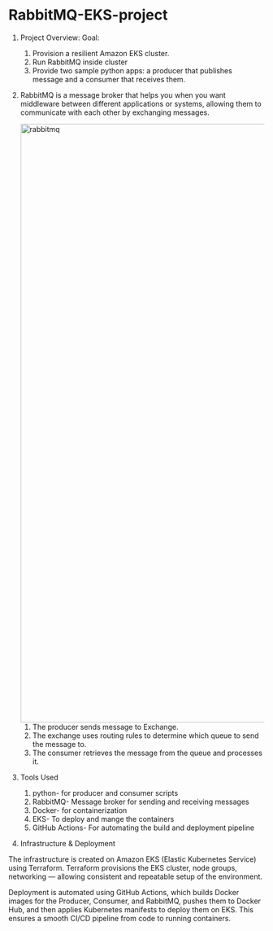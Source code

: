 # RabbitMQ-EKS-project
1. Project Overview:
   Goal:
   1. Provision a resilient Amazon EKS cluster.
   2. Run RabbitMQ inside cluster
   3. Provide two sample python apps: a producer that publishes message and a consumer that receives them.

2. RabbitMQ is a message broker that helps you when you want middleware between different applications or systems, allowing them to communicate with each other by exchanging messages.

   <img width="1700" height="1176" alt="rabbitmq" src="https://github.com/user-attachments/assets/f4b6b20f-bbfb-4566-863c-9476609344cc" />
   
     1. The producer sends message to Exchange.
     2. The exchange uses routing rules to determine which queue to send the message to.
     3. The consumer retrieves the message from the queue and processes it.


4. Tools Used
   1. python- for producer and consumer scripts
   2. RabbitMQ- Message broker for sending and receiving messages
   3. Docker- for containerization
   4. EKS- To deploy and mange the containers
   5. GitHub Actions- For automating the build and deployment pipeline

5. Infrastructure & Deployment

The infrastructure is created on Amazon EKS (Elastic Kubernetes Service) using Terraform. Terraform provisions the EKS cluster, node groups, networking — allowing consistent and repeatable setup of the environment.

Deployment is automated using GitHub Actions, which builds Docker images for the Producer, Consumer, and RabbitMQ, pushes them to Docker Hub, and then applies Kubernetes manifests to deploy them on EKS. This ensures a smooth CI/CD pipeline from code to running containers.
